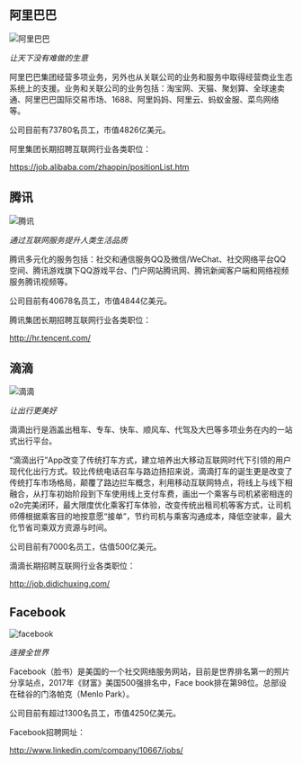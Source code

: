 ## 阿里巴巴

![阿里巴巴](//n1image.hjfile.cn/res7/2017/11/13/8de8fec84dd0517729d3f49dcaaf03b2.png)

*让天下没有难做的生意*

阿里巴巴集团经营多项业务，另外也从关联公司的业务和服务中取得经营商业生态系统上的支援。业务和关联公司的业务包括：淘宝网、天猫、聚划算、全球速卖通、阿里巴巴国际交易市场、1688、阿里妈妈、阿里云、蚂蚁金服、菜鸟网络等。

公司目前有73780名员工，市值4826亿美元。

阿里集团长期招聘互联网行业各类职位：

https://job.alibaba.com/zhaopin/positionList.htm

## 腾讯

![腾讯](//n1image.hjfile.cn/res7/2017/11/13/6e94508e7289af4577f79deb16aeaf30.png)

*通过互联网服务提升人类生活品质*

腾讯多元化的服务包括：社交和通信服务QQ及微信/WeChat、社交网络平台QQ空间、腾讯游戏旗下QQ游戏平台、门户网站腾讯网、腾讯新闻客户端和网络视频服务腾讯视频等。


公司目前有40678名员工，市值4844亿美元。

腾讯集团长期招聘互联网行业各类职位：

http://hr.tencent.com/

## 滴滴

![滴滴](//n1image.hjfile.cn/res7/2017/11/13/e88a8175c1249f8a2f2a2c649ba5d28d.png)

*让出行更美好*

滴滴出行是涵盖出租车、专车、快车、顺风车、代驾及大巴等多项业务在内的一站式出行平台。

“滴滴出行”App改变了传统打车方式，建立培养出大移动互联网时代下引领的用户现代化出行方式。较比传统电话召车与路边扬招来说，滴滴打车的诞生更是改变了传统打车市场格局，颠覆了路边拦车概念，利用移动互联网特点，将线上与线下相融合，从打车初始阶段到下车使用线上支付车费，画出一个乘客与司机紧密相连的o2o完美闭环，最大限度优化乘客打车体验，改变传统出租司机等客方式，让司机师傅根据乘客目的地按意愿“接单”，节约司机与乘客沟通成本，降低空驶率，最大化节省司乘双方资源与时间。

公司目前有7000名员工，估值500亿美元。

滴滴长期招聘互联网行业各类职位：

http://job.didichuxing.com/

## Facebook

![facebook](//n1image.hjfile.cn/res7/2017/11/13/46aaa4265a914be90b4ef89afb452473.png)

*连接全世界*

Facebook（脸书）是美国的一个社交网络服务网站，目前是世界排名第一的照片分享站点，2017年《财富》美国500强排名中，Face book排在第98位。总部设在硅谷的门洛帕克（Menlo Park）。

公司目前有超过1300名员工，市值4250亿美元。

Facebook招聘网址：

http://www.linkedin.com/company/10667/jobs/
